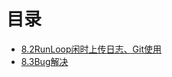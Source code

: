 # 目录

* [8.2RunLoop闲时上传日志、Git使用](https://github.com/yanqizhao/dev-note/blob/master/August/8.2RunLoop闲时上传日志、Git使用.md)
* [8.3Bug解决](https://github.com/yanqizhao/dev-note/blob/master/August/8.3Bug解决.md)




